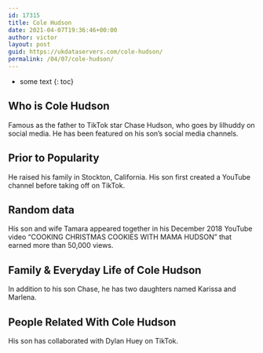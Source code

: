 ```yaml
---
id: 17315
title: Cole Hudson
date: 2021-04-07T19:36:46+00:00
author: victor
layout: post
guid: https://ukdataservers.com/cole-hudson/
permalink: /04/07/cole-hudson/
---
```


* some text
{: toc}


## Who is Cole Hudson



Famous as the father to TikTok star Chase Hudson, who goes by lilhuddy on social media. He has been featured on his son&#8217;s social media channels. 

                
                
                
## Prior to Popularity



He raised his family in Stockton, California. His son first created a YouTube channel before taking off on TikTok. 

                
                
                
## Random data



His son and wife Tamara appeared together in his December 2018 YouTube video &#8220;COOKING CHRISTMAS COOKIES WITH MAMA HUDSON&#8221; that earned more than 50,000 views. 

                
                
                
## Family & Everyday Life of Cole Hudson



In addition to his son Chase, he has two daughters named Karissa and Marlena. 

                
                
                
## People Related With Cole Hudson



His son has collaborated with Dylan Huey on TikTok.

                
              
            
          
          
          